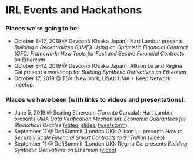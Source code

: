 # IRL Events and Hackathons

### Places we're going to be:

* October 8-12, 2019 @ Devcon5 \(Osaka Japan\): Hart Lambur presents _Building a Decentralized BitMEX Using an Optimistic Financial Contract \(OFC\) Framework: New Tools for Fast and Secure Financial Contracts on Ethereum_
* October 8-12, 2019 @ Devcon5 \(Osaka Japan\): Allison Lu and Regina Cai present a workshop for _Building Synthetic Derivatives on Ethereum_
* October 17, 2019 @ TSV \(New York, USA\): UMA + Keep Network meetup.

### Places we have been \(with links to videos and presentations\):

* June 5, 2019 @ Scaling Ethereum \(Toronto Canada\): Hart Lambur presents _UMA Data Verification Mechanism: Economic Guarantees for Blockchain Oracles_ \([video](https://youtu.be/khag2GBYYew?t=2086), [slides](https://t.co/z2LaJReIho?amp=1), [tweetstorm](https://twitter.com/hal2001/status/1149466877543845888)\)
* September 11 @ DefiSummit \(London UK\): Allison Lu presents _How to Securely Scale Financial Smart Contracts to $1 Trillion_ ([video](https://youtu.be/T-AbXAeTKtQ)\)
* September 11 @ DefiSummit \(London UK\): Regina Cai presents _Building Synthetic Derivatives on Ethereum_ ([video](https://youtu.be/KxL4oJN4Adw)\)

